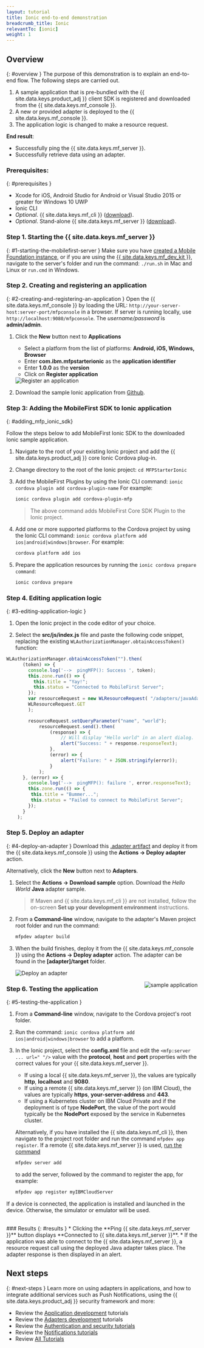 ```yaml
---
layout: tutorial
title: Ionic end-to-end demonstration
breadcrumb_title: Ionic
relevantTo: [ionic]
weight: 1
---
```

<!-- NLS_CHARSET=UTF-8 -->
## Overview
{: #overview }
The purpose of this demonstration is to explain an end-to-end flow. The following steps are carried out.

1. A sample application that is pre-bundled with the {{ site.data.keys.product_adj }} client SDK is registered and downloaded from the {{ site.data.keys.mf_console }}.
2. A new or provided adapter is deployed to the {{ site.data.keys.mf_console }}.  
3. The application logic is changed to make a resource request.

**End result**:

* Successfully ping the {{ site.data.keys.mf_server }}.
* Successfully retrieve data using an adapter.

### Prerequisites:
{: #prerequisites }
* Xcode for iOS, Android Studio for Android or Visual Studio 2015 or greater for Windows 10 UWP
* Ionic CLI
* *Optional*. {{ site.data.keys.mf_cli }} ([download]({{site.baseurl}}/downloads)).
* *Optional*. Stand-alone {{ site.data.keys.mf_server }} ([download]({{site.baseurl}}/downloads)).

### Step 1. Starting the {{ site.data.keys.mf_server }}
{: #1-starting-the-mobilefirst-server }
Make sure you have [created a Mobile Foundation instance](../../bluemix/using-mobile-foundation), or if you are using the [{{ site.data.keys.mf_dev_kit }}](../../installation-configuration/development/mobilefirst), navigate to the server's folder and run the command: `./run.sh` in Mac and Linux or `run.cmd` in Windows.

### Step 2. Creating and registering an application
{: #2-creating-and-registering-an-application }
Open the {{ site.data.keys.mf_console }} by loading the URL: `http://your-server-host:server-port/mfpconsole` in a browser. If server is running locally, use `http://localhost:9080/mfpconsole`. The *username/password* is **admin/admin**.

1. Click the **New** button next to **Applications**
    * Select a platform from the list of platforms: **Android, iOS, Windows, Browser**
    * Enter **com.ibm.mfpstarterionic** as the **application identifier**
    * Enter **1.0.0** as the **version**
    * Click on **Register application**

    <img class="gifplayer" alt="Register an application" src="register-an-application-ionic.png"/>

2. Download the sample Ionic application from [Github](https://github.ibm.com/MFPSamples/MFPStarterIonic).

### Step 3: Adding the MobileFirst SDK to Ionic application
{: #adding_mfp_ionic_sdk}

Follow the steps below to add MobileFirst Ionic SDK to the downloaded Ionic sample application.

1. Navigate to the root of your existing Ionic project and add the {{ site.data.keys.product_adj }} core Ionic Cordova plug-in.

2. Change directory to the root of the Ionic project: `cd MFPStarterIonic`

3. Add the MobileFirst Plugins by using the Ionic CLI command: `ionic cordova plugin add cordova-plugin-name`
For example:

   ```bash
   ionic cordova plugin add cordova-plugin-mfp
   ```

   > The above command adds MobileFirst Core SDK Plugin to the Ionic project.

4. Add one or more supported platforms to the Cordova project by using the Ionic CLI command: `ionic cordova platform add ios|android|windows|browser`. For example:

   ```bash
   cordova platform add ios
   ```

5. Prepare the application resources by running the `ionic cordova prepare command`:

   ```bash
   ionic cordova prepare
   ```

### Step 4. Editing application logic
{: #3-editing-application-logic }
1. Open the Ionic project in the code editor of your choice.

2. Select the **src/js/index.js** file and paste the following code snippet, replacing the existing `WLAuthorizationManager.obtainAccessToken()` function:

```javascript
WLAuthorizationManager.obtainAccessToken("").then(
      (token) => {
        console.log('-->  pingMFP(): Success ', token);
        this.zone.run(() => {
          this.title = "Yay!";
          this.status = "Connected to MobileFirst Server";
        });
        var resourceRequest = new WLResourceRequest( "/adapters/javaAdapter/resource/greet/",
        WLResourceRequest.GET
        );

        resourceRequest.setQueryParameter("name", "world");
            resourceRequest.send().then(
                (response) => {
                    // Will display "Hello world" in an alert dialog.
                    alert("Success: " + response.responseText);
                },
                (error) => {
                    alert("Failure: " + JSON.stringify(error));
                }
            );
      }, (error) => {
        console.log('-->  pingMFP(): failure ', error.responseText);
        this.zone.run(() => {
         this.title = "Bummer...";
         this.status = "Failed to connect to MobileFirst Server";
        });
      }
    );
```

### Step 5. Deploy an adapter
{: #4-deploy-an-adapter }
Download this [.adapter artifact](../javaAdapter.adapter) and deploy it from the {{ site.data.keys.mf_console }} using the **Actions → Deploy adapter** action.

Alternatively, click the **New** button next to **Adapters**.  

1. Select the **Actions → Download sample** option. Download the *Hello World* **Java** adapter sample.

    > If Maven and {{ site.data.keys.mf_cli }} are not installed, follow the on-screen **Set up your development environment** instructions.

2. From a **Command-line** window, navigate to the adapter's Maven project root folder and run the command:

    ```bash
    mfpdev adapter build
    ```

3. When the build finishes, deploy it from the {{ site.data.keys.mf_console }} using the **Actions → Deploy adapter** action. The adapter can be found in the **[adapter]/target** folder.

    <img class="gifplayer" alt="Deploy an adapter" src="create-an-adapter.png"/>   


<img src="ionicQuickStart.png" alt="sample application" style="float:right"/>

### Step 6. Testing the application
{: #5-testing-the-application }
1. From a **Command-line** window, navigate to the Cordova project's root folder.
2. Run the command: `ionic cordova platform add ios|android|windows|browser` to add a platform.
3. In the Ionic project, select the **config.xml** file and edit the  `<mfp:server ... url=" "/>` value with the **protocol**, **host** and **port** properties with the correct values for your {{ site.data.keys.mf_server }}.
    * If using a local {{ site.data.keys.mf_server }}, the values are typically **http**, **localhost** and **9080**.
    * If using a remote {{ site.data.keys.mf_server }} (on IBM Cloud), the values are typically **https**, **your-server-address** and **443**.
    * If using a Kubernetes cluster on IBM Cloud Private and if the deployment is of type **NodePort**, the value of the port would typically be the **NodePort** exposed by the service in Kubernetes cluster.

    Alternatively, if you have installed the {{ site.data.keys.mf_cli }}, then navigate to the project root folder and run the command `mfpdev app register`. If a remote {{ site.data.keys.mf_server }} is used, [run the command](../../application-development/using-mobilefirst-cli-to-manage-mobilefirst-artifacts/#add-a-new-server-instance)
    ```bash
    mfpdev server add
    ```
     to add the server, followed by the command to register the app, for example:
    ```bash
    mfpdev app register myIBMCloudServer
    ```

If a device is connected, the application is installed and launched in the device.
Otherwise, the simulator or emulator will be used.

<br clear="all"/>
### Results
{: #results }
* Clicking the **Ping {{ site.data.keys.mf_server }}** button displays **Connected to {{ site.data.keys.mf_server }}**.
* If the application was able to connect to the {{ site.data.keys.mf_server }}, a resource request call using the deployed Java adapter takes place. The adapter response is then displayed in an alert.

## Next steps
{: #next-steps }
Learn more on using adapters in applications, and how to integrate additional services such as Push Notifications, using the {{ site.data.keys.product_adj }} security framework and more:

- Review the [Application development](../../application-development/) tutorials
- Review the [Adapters development](../../adapters/) tutorials
- Review the [Authentication and security tutorials](../../authentication-and-security/)
- Review the [Notifications tutorials](../../notifications/)
- Review [All Tutorials](../../all-tutorials)

